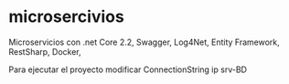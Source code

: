 # microsercivios
Microservicios con .net Core 2.2,
Swagger,
Log4Net,
Entity Framework,
RestSharp,
Docker,

Para ejecutar el proyecto modificar ConnectionString ip srv-BD